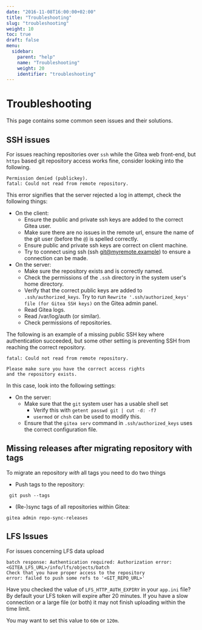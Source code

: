 ```yaml
---
date: "2016-11-08T16:00:00+02:00"
title: "Troubleshooting"
slug: "troubleshooting"
weight: 10
toc: true
draft: false
menu:
  sidebar:
    parent: "help"
    name: "Troubleshooting"
    weight: 20
    identifier: "troubleshooting"
---
```


# Troubleshooting

This page contains some common seen issues and their solutions.

## SSH issues

For issues reaching repositories over `ssh` while the Gitea web front-end, but
`https` based git repository access works fine, consider looking into the following.

```
Permission denied (publickey).
fatal: Could not read from remote repository.
```

This error signifies that the server rejected a log in attempt, check the
following things:

* On the client:
  * Ensure the public and private ssh keys are added to the correct Gitea user.
  * Make sure there are no issues in the remote url, ensure the name of the
    git user (before the `@`) is spelled correctly.
  * Ensure public and private ssh keys are correct on client machine.
  * Try to connect using ssh (ssh git@myremote.example) to ensure a connection
    can be made.
* On the server:
  * Make sure the repository exists and is correctly named.
  * Check the permissions of the `.ssh` directory in the system user's home directory.
  * Verify that the correct public keys are added to `.ssh/authorized_keys`.
    Try to run `Rewrite '.ssh/authorized_keys' file (for Gitea SSH keys)` on the
    Gitea admin panel.
  * Read Gitea logs.
  * Read /var/log/auth (or similar).
  * Check permissions of repositories.

The following is an example of a missing public SSH key where authentication
succeeded, but some other setting is preventing SSH from reaching the correct
repository.

```
fatal: Could not read from remote repository.

Please make sure you have the correct access rights
and the repository exists.
```

In this case, look into the following settings:

* On the server:
  * Make sure that the `git` system user has a usable shell set
    * Verify this with `getent passwd git | cut -d: -f7`
    * `usermod` or `chsh` can be used to modify this.
  * Ensure that the `gitea serv` command in `.ssh/authorized_keys` uses the
    correct configuration file.

## Missing releases after migrating repository with tags

To migrate an repository *with* all tags you need to do two things

* Push tags to the repository:
```
 git push --tags
 ```
 
 * (Re-)sync tags of all repositories within Gitea:
 ```
 gitea admin repo-sync-releases
 ```

## LFS Issues

For issues concerning LFS data upload

```
batch response: Authentication required: Authorization error: <GITEA_LFS_URL>/info/lfs/objects/batch                                                                                                              
Check that you have proper access to the repository
error: failed to push some refs to '<GIT_REPO_URL>'
```
Have you checked the value of `LFS_HTTP_AUTH_EXPIRY` in your `app.ini` file? By default your LFS token will expire after 20 minutes. If you have a slow connection or a large file (or both) it may not finish uploading within the time limit. 

You may want to set this value to `60m` or `120m`.

